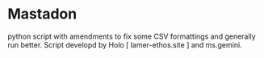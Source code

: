 # Mastadon
python script with amendments to fix some CSV formattings and generally run better.
Script developd by Holo [ lamer-ethos.site ] and ms.gemini.
